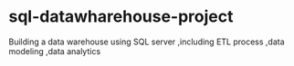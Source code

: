 # sql-datawharehouse-project
Building a data warehouse using SQL server ,including ETL process ,data modeling ,data analytics
